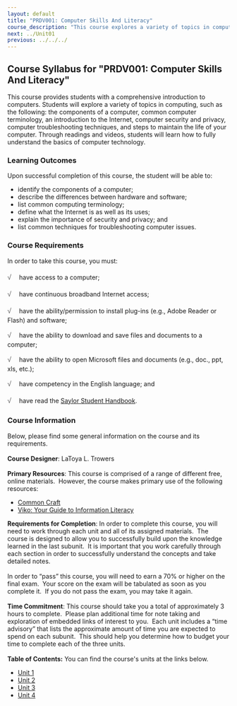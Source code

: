 ```yaml
---
layout: default
title: "PRDV001: Computer Skills And Literacy"
course_description: "This course explores a variety of topics in computing, including the components of a computer, common computer terminology, an introduction to the Internet, computer security and privacy, computer troubleshooting techniques, and steps to maintain the life of your computer."
next: ../Unit01
previous: ../../../
---
```

Course Syllabus for "PRDV001: Computer Skills And Literacy"
-----------------------------------------------------------

This course provides students with a comprehensive introduction to
computers. Students will explore a variety of topics in computing, such
as the following: the components of a computer, common computer
terminology, an introduction to the Internet, computer security and
privacy, computer troubleshooting techniques, and steps to maintain the
life of your computer. Through readings and videos, students will learn
how to fully understand the basics of computer technology.

### Learning Outcomes

Upon successful completion of this course, the student will be able
to:  

-   identify the components of a computer;
-   describe the differences between hardware and software;
-   list common computing terminology;
-   define what the Internet is as well as its uses;
-   explain the importance of security and privacy; and
-   list common techniques for troubleshooting computer issues.

### Course Requirements

In order to take this course, you must:  
    
 <span
style="color: rgb(85, 85, 85); font-family: 'Myriad Pro', 'Gill Sans', 'Gill Sans MT', Calibri, sans-serif; font-size: 16px; line-height: 24px; text-align: left; -webkit-text-size-adjust: none; ">√
   </span>have access to a computer;  
  
 <span
style="color: rgb(85, 85, 85); font-family: 'Myriad Pro', 'Gill Sans', 'Gill Sans MT', Calibri, sans-serif; font-size: 16px; line-height: 24px; text-align: left; -webkit-text-size-adjust: none; ">√
   </span>have continuous broadband Internet access;  
  
 <span
style="color: rgb(85, 85, 85); font-family: 'Myriad Pro', 'Gill Sans', 'Gill Sans MT', Calibri, sans-serif; font-size: 16px; line-height: 24px; text-align: left; -webkit-text-size-adjust: none; ">√
   </span>have the ability/permission to install plug-ins (e.g., Adobe
Reader or Flash) and software;  
  
 <span
style="color: rgb(85, 85, 85); font-family: 'Myriad Pro', 'Gill Sans', 'Gill Sans MT', Calibri, sans-serif; font-size: 16px; line-height: 24px; text-align: left; -webkit-text-size-adjust: none; ">√
   </span>have the ability to download and save files and documents to a
computer;  
  
 <span
style="color: rgb(85, 85, 85); font-family: 'Myriad Pro', 'Gill Sans', 'Gill Sans MT', Calibri, sans-serif; font-size: 16px; line-height: 24px; text-align: left; -webkit-text-size-adjust: none; ">√
   </span>have the ability to open Microsoft files and documents (e.g.,
doc., ppt, xls, etc.);  
  
 <span
style="color: rgb(85, 85, 85); font-family: 'Myriad Pro', 'Gill Sans', 'Gill Sans MT', Calibri, sans-serif; font-size: 16px; line-height: 24px; text-align: left; -webkit-text-size-adjust: none; ">√
   </span>have competency in the English language; and  
  
 <span
style="color: rgb(85, 85, 85); font-family: 'Myriad Pro', 'Gill Sans', 'Gill Sans MT', Calibri, sans-serif; font-size: 16px; line-height: 24px; text-align: left; -webkit-text-size-adjust: none; ">√
   </span>have read the [Saylor Student
Handbook](http://www.saylor.org/site/wp-content/uploads/2012/05/Saylor-StudentHandbook.pdf).

### Course Information

Below, please find some general information on the course and its
requirements.  
    
 **Course Designer**: LaToya L. Trowers  
    
 **Primary Resources**: This course is comprised of a range of different
free, online materials.  However, the course makes primary use of the
following resources:  

-   [Common Craft](http://www.commoncraft.com/)
-   [Viko: Your Guide to Information
    Literacy](http://www.ntnu.no/viko/english/webpages/internet)

**Requirements for Completion**: In order to complete this course, you
will need to work through each unit and all of its assigned materials. 
The course is designed to allow you to successfully build upon the
knowledge learned in the last subunit.  It is important that you work
carefully through each section in order to successfully understand the
concepts and take detailed notes.   
    
 In order to “pass” this course, you will need to earn a 70% or higher
on the final exam.  Your score on the exam will be tabulated as soon as
you complete it.  If you do not pass the exam, you may take it again.  
    
 **Time Commitment**: This course should take you a total of
approximately 3 hours to complete.  Please plan additional time for note
taking and exploration of embedded links of interest to you.  Each unit
includes a “time advisory” that lists the approximate amount of time you
are expected to spend on each subunit.  This should help you determine
how to budget your time to complete each of the three units.  
    
**Table of Contents:** You can find the course's units at the links below.

- [Unit 1](https://legacy.saylor.org/prdv001/Unit01/)
- [Unit 2](https://legacy.saylor.org/prdv001/Unit02/)
- [Unit 3](https://legacy.saylor.org/prdv001/Unit03/)
- [Unit 4](https://legacy.saylor.org/prdv001/Unit04/)
